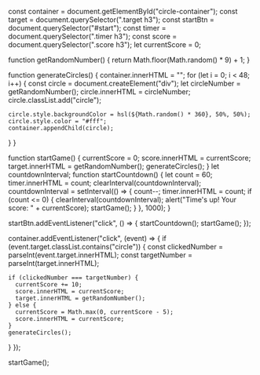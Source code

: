 const container = document.getElementById("circle-container");
const target = document.querySelector(".target h3");
const startBtn = document.querySelector("#start");
const timer = document.querySelector(".timer h3");
const score = document.querySelector(".score h3");
let currentScore = 0;

function getRandomNumber() {
  return Math.floor(Math.random() * 9) + 1;
}

function generateCircles() {
  container.innerHTML = ""; 
  for (let i = 0; i < 48; i++) {
    const circle = document.createElement("div");
    let circleNumber = getRandomNumber();
    circle.innerHTML = circleNumber;
    circle.classList.add("circle");

   
    circle.style.backgroundColor = hsl(${Math.random() * 360}, 50%, 50%);
    circle.style.color = "#fff"; 
    container.appendChild(circle);
  }
}

function startGame() {
  currentScore = 0;
  score.innerHTML = currentScore; 
  target.innerHTML = getRandomNumber();
  generateCircles(); 
}
let countdownInterval;
function startCountdown() {
  let count = 60;
  timer.innerHTML = count;
  clearInterval(countdownInterval);
  countdownInterval = setInterval(() => {
    count--;
    timer.innerHTML = count;
    if (count <= 0) {
      clearInterval(countdownInterval);
      alert("Time's up! Your score: " + currentScore);
      startGame();
    }
  }, 1000);
}

startBtn.addEventListener("click", () => {
  startCountdown();
  startGame();
});

container.addEventListener("click", (event) => {
  if (event.target.classList.contains("circle")) {
    const clickedNumber = parseInt(event.target.innerHTML);
    const targetNumber = parseInt(target.innerHTML);

    if (clickedNumber === targetNumber) {
      currentScore += 10; 
      score.innerHTML = currentScore;
      target.innerHTML = getRandomNumber(); 
    } else {
      currentScore = Math.max(0, currentScore - 5); 
      score.innerHTML = currentScore;
    }
    generateCircles(); 
  }
});


startGame();